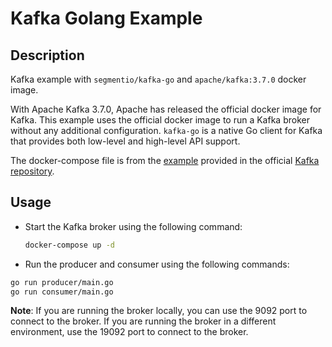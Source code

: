 # Kafka Golang Example

## Description

Kafka example with `segmentio/kafka-go` and `apache/kafka:3.7.0` docker image.

With Apache Kafka 3.7.0, Apache has released the official docker image for Kafka. This example uses the official docker image to run a Kafka broker without any additional configuration. `kafka-go` is a native Go client for Kafka that provides both low-level and high-level API support.

The docker-compose file is from the [example](https://github.com/apache/kafka/blob/trunk/docker/examples/jvm/single-node/plaintext/docker-compose.yml) provided in the official [Kafka repository](https://github.com/apache/kafka).

## Usage

- Start the Kafka broker using the following command:

  ```bash
  docker-compose up -d
  ```

- Run the producer and consumer using the following commands:

```bash
go run producer/main.go
go run consumer/main.go
```

**Note**: If you are running the broker locally, you can use the 9092 port to connect to the broker. If you are running the broker in a different environment, use the 19092 port to connect to the broker.
